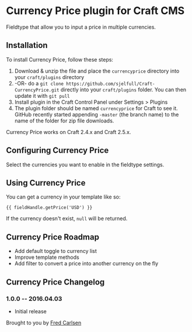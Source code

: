 # Currency Price plugin for Craft CMS

Fieldtype that allow you to input a price in multiple currencies.

## Installation

To install Currency Price, follow these steps:

1. Download & unzip the file and place the `currencyprice` directory into your `craft/plugins` directory
2.  -OR- do a `git clone https://github.com/sjelfull/Craft-CurrencyPrice.git` directly into your `craft/plugins` folder.  You can then update it with `git pull`
3. Install plugin in the Craft Control Panel under Settings > Plugins
4. The plugin folder should be named `currencyprice` for Craft to see it.  GitHub recently started appending `-master` (the branch name) to the name of the folder for zip file downloads.

Currency Price works on Craft 2.4.x and Craft 2.5.x.

## Configuring Currency Price

Select the currencies you want to enable in the fieldtype settings.

## Using Currency Price

You can get a currency in your template like so:
```
{{ fieldHandle.getPrice('USD') }}
```

If the currency doesn't exist, `null` will be returned.

## Currency Price Roadmap

* Add default toggle to currency list
* Improve template methods
* Add filter to convert a price into another currency on the fly

## Currency Price Changelog

### 1.0.0 -- 2016.04.03

* Initial release

Brought to you by [Fred Carlsen](http://sjelfull.no)